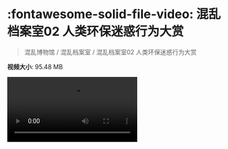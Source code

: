 # :fontawesome-solid-file-video: 混乱档案室02 人类环保迷惑行为大赏

> 混乱博物馆 / 混乱档案室 / 混乱档案室02 人类环保迷惑行为大赏

**视频大小**: 95.48 MB

<div class="video"><video src="https://file.hsyhx.top/archive/混乱博物馆/混乱档案室/混乱档案室02 人类环保迷惑行为大赏.mp4" controls preload>🤔 您的浏览器不支持 video 标签</video></div>
